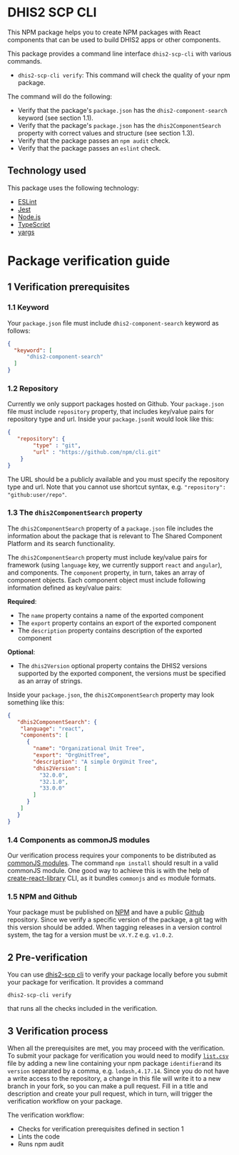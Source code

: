 # DHIS2 SCP CLI

This NPM package helps you to create NPM packages with React components that can be used to build DHIS2 apps or other components.

This package provides a command line interface `dhis2-scp-cli` with various commands.

* `dhis2-scp-cli verify`: This command will check the quality of your npm package.

The command will do the following:

* Verify that the package's `package.json` has the `dhis2-component-search` keyword (see section 1.1).
* Verify that the package's `package.json` has the `dhis2ComponentSearch` property with correct values and structure (see section 1.3).
* Verify that the package passes an `npm audit` check.
* Verify that the package passes an `eslint` check.

## Technology used

This package uses the following technology:

* [ESLint](https://eslint.org/)
* [Jest](https://jestjs.io/)
* [Node.js](https://nodejs.org/)
* [TypeScript](https://www.typescriptlang.org/)
* [yargs](https://yargs.js.org/)


# Package verification guide

## 1 Verification prerequisites

### 1.1 Keyword

Your `package.json` file must include `dhis2-component-search` keyword as follows:

```json
{
  "keyword": [
      "dhis2-component-search"
  ]
}
```

### 1.2 Repository

Currently we only support packages hosted on Github.
Your `package.json` file must include `repository` property, that includes key/value pairs for repository type and url. 
Inside your `package.json`it would look like this:

```json
{
   "repository": {
        "type" : "git",
        "url" : "https://github.com/npm/cli.git"
    }
}
```
The URL should be a publicly available and you must specify the repository type and url. Note that you cannot use shortcut syntax, e.g. `"repository": "github:user/repo"`.


### 1.3 The `dhis2ComponentSearch` property

The `dhis2ComponentSearch` property of a `package.json` file includes the information about the package that is relevant to The Shared Component Platform and its search functionality.

The `dhis2ComponentSearch` property must include key/value pairs for framework (using `language` key, we currently support `react` and `angular`), and components. The `component` property, in turn, takes an array of component objects. Each component object must include following information defined as key/value pairs:

__Required__:
* The `name` property contains a name of the exported component
* The `export` property contains an export of the exported component
* The `description` property contains description of the exported component

__Optional__:

* The `dhis2Version` optional property contains the DHIS2 versions supported by the exported component, the versions must be specified as an array of strings.

Inside your `package.json`, the `dhis2ComponentSearch` property may look something like this:

```json
{
   "dhis2ComponentSearch": {
    "language": "react",
    "components": [
      {
        "name": "Organizational Unit Tree",
        "export": "OrgUnitTree",
        "description": "A simple OrgUnit Tree",
        "dhis2Version": [
          "32.0.0",
          "32.1.0",
          "33.0.0"
        ]
      }
    ]
   }
}
```

### 1.4 Components as commonJS modules

Our verification process requires your components to be distributed as [commonJS modules](https://en.wikipedia.org/wiki/CommonJS). The command `npm install` should result in a valid commonJS module.
One good way to achieve this is with the help of [create-react-library](https://www.npmjs.com/package/create-react-library) CLI, as it bundles `commonjs` and `es` module formats.

### 1.5 NPM and Github

Your package must be published on [NPM](https://www.npmjs.com) and have a public [Github](https://www.github.com) repository. Since we verify a specific version of the package, a git tag with this version should be added. When tagging releases in a version control system, the tag for a version must be `vX.Y.Z` e.g. `v1.0.2`.

## 2 Pre-verification

You can use [dhis2-scp cli](https://github.com/dhis2designlab/scp-cli) to verify your package locally before you submit your package for verification. It provides a command
```properties
dhis2-scp-cli verify
```
that runs all the checks included in the verification.

## 3 Verification process

When all the prerequisites are met, you may proceed with the verification. To submit your package for verification you would need to modify [`list.csv`](https://github.com/dhis2designlab/scp-whitelist/blob/main/list.csv) file by adding a new line containing your npm package `identifier`and its `version` separated by a comma, e.g. `lodash,4.17.14`. Since you do not have a write access to the repository, a change in this file will
write it to a new branch in your fork, so you can make a pull request. Fill in a title and description and create your pull request, which in turn, will trigger the verification workflow on your package.

The verification workflow:

* Checks for verification prerequisites defined in section 1
* Lints the code
* Runs npm audit

